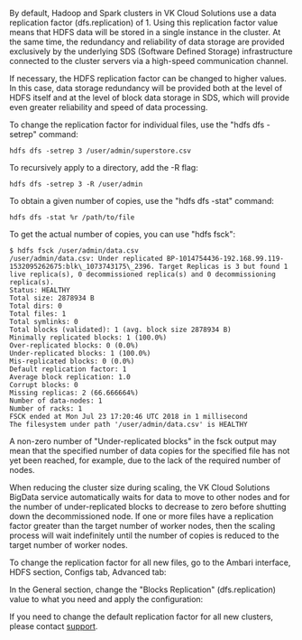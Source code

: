 By default, Hadoop and Spark clusters in VK Cloud Solutions use a data replication factor (dfs.replication) of 1. Using this replication factor value means that HDFS data will be stored in a single instance in the cluster. At the same time, the redundancy and reliability of data storage are provided exclusively by the underlying SDS (Software Defined Storage) infrastructure connected to the cluster servers via a high-speed communication channel.

If necessary, the HDFS replication factor can be changed to higher values. In this case, data storage redundancy will be provided both at the level of HDFS itself and at the level of block data storage in SDS, which will provide even greater reliability and speed of data processing.

To change the replication factor for individual files, use the "hdfs dfs -setrep" command:

```
hdfs dfs -setrep 3 /user/admin/superstore.csv
```

To recursively apply to a directory, add the -R flag:

```
hdfs dfs -setrep 3 -R /user/admin
```

To obtain a given number of copies, use the "hdfs dfs -stat" command:

```
hdfs dfs -stat %r /path/to/file
```

To get the actual number of copies, you can use "hdfs fsck":

```
$ hdfs fsck /user/admin/data.csv
/user/admin/data.csv: Under replicated BP-1014754436-192.168.99.119-1532095262675:blk\_1073743175\_2396. Target Replicas is 3 but found 1 live replica(s), 0 decommissioned replica(s) and 0 decommissioning replica(s).
Status: HEALTHY
Total size: 2878934 B
Total dirs: 0
Total files: 1
Total symlinks: 0
Total blocks (validated): 1 (avg. block size 2878934 B)
Minimally replicated blocks: 1 (100.0%)
Over-replicated blocks: 0 (0.0%)
Under-replicated blocks: 1 (100.0%)
Mis-replicated blocks: 0 (0.0%)
Default replication factor: 1
Average block replication: 1.0
Corrupt blocks: 0
Missing replicas: 2 (66.666664%)
Number of data-nodes: 1
Number of racks: 1
FSCK ended at Mon Jul 23 17:20:46 UTC 2018 in 1 millisecond
The filesystem under path '/user/admin/data.csv' is HEALTHY
```

A non-zero number of "Under-replicated blocks" in the fsck output may mean that the specified number of data copies for the specified file has not yet been reached, for example, due to the lack of the required number of nodes.

When reducing the cluster size during scaling, the VK Cloud Solutions BigData service automatically waits for data to move to other nodes and for the number of under-replicated blocks to decrease to zero before shutting down the decommissioned node. If one or more files have a replication factor greater than the target number of worker nodes, then the scaling process will wait indefinitely until the number of copies is reduced to the target number of worker nodes.

To change the replication factor for all new files, go to the Ambari interface, HDFS section, Configs tab, Advanced tab:

In the General section, change the "Blocks Replication" (dfs.replication) value to what you need and apply the configuration:

If you need to change the default replication factor for all new clusters, please contact [support](https://help.mail.ru/infra/support).
